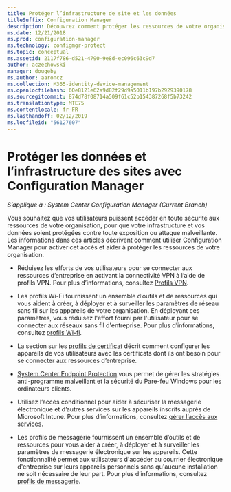 ```yaml
---
title: Protéger l’infrastructure de site et les données
titleSuffix: Configuration Manager
description: Découvrez comment protéger les ressources de votre organisation contre toute exposition ou attaque malveillante grâce à Configuration Manager.
ms.date: 12/21/2018
ms.prod: configuration-manager
ms.technology: configmgr-protect
ms.topic: conceptual
ms.assetid: 2117f786-d521-4790-9e8d-ec096c63c9d7
author: aczechowski
manager: dougeby
ms.author: aaroncz
ms.collection: M365-identity-device-management
ms.openlocfilehash: 60e8121e62a9d82f29d9a5011b197b2929390178
ms.sourcegitcommit: 874d78f08714a509f61c52b154387268f5b73242
ms.translationtype: MTE75
ms.contentlocale: fr-FR
ms.lasthandoff: 02/12/2019
ms.locfileid: "56127607"
---
```

# <a name="protect-data-and-site-infrastructure-with-configuration-manager"></a>Protéger les données et l’infrastructure des sites avec Configuration Manager

*S’applique à : System Center Configuration Manager (Current Branch)*

Vous souhaitez que vos utilisateurs puissent accéder en toute sécurité aux ressources de votre organisation, pour que votre infrastructure et vos données soient protégées contre toute exposition ou attaque malveillante. Les informations dans ces articles décrivent comment utiliser Configuration Manager pour activer cet accès et aider à protéger les ressources de votre organisation.  

- Réduisez les efforts de vos utilisateurs pour se connecter aux ressources d’entreprise en activant la connectivité VPN à l’aide de profils VPN. Pour plus d’informations, consultez [Profils VPN](/sccm/protect/deploy-use/vpn-profiles).  

- Les profils Wi-Fi fournissent un ensemble d’outils et de ressources qui vous aident à créer, à déployer et à surveiller les paramètres de réseau sans fil sur les appareils de votre organisation. En déployant ces paramètres, vous réduisez l'effort fourni par l'utilisateur pour se connecter aux réseaux sans fil d'entreprise. Pour plus d’informations, consultez [profils Wi-fi](/sccm/protect/deploy-use/create-wifi-profiles).  

- La section sur les [profils de certificat](/sccm/protect/deploy-use/introduction-to-certificate-profiles) décrit comment configurer les appareils de vos utilisateurs avec les certificats dont ils ont besoin pour se connecter aux ressources d’entreprise.  

- [System Center Endpoint Protection](/sccm/protect/deploy-use/endpoint-protection) vous permet de gérer les stratégies anti-programme malveillant et la sécurité du Pare-feu Windows pour les ordinateurs clients.  

- Utilisez l’accès conditionnel pour aider à sécuriser la messagerie électronique et d’autres services sur les appareils inscrits auprès de Microsoft Intune. Pour plus d’informations, consultez [gérer l’accès aux services](/sccm/protect/deploy-use/manage-access-to-services).  

- Les profils de messagerie fournissent un ensemble d’outils et de ressources pour vous aider à créer, à déployer et à surveiller les paramètres de messagerie électronique sur les appareils. Cette fonctionnalité permet aux utilisateurs d'accéder au courrier électronique d'entreprise sur leurs appareils personnels sans qu'aucune installation ne soit nécessaire de leur part. Pour plus d’informations, consultez [profils de messagerie](/sccm/protect/deploy-use/introduction-to-email-profiles).  

